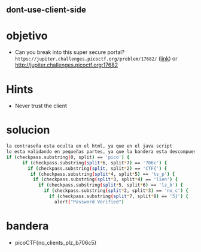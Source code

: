 ## dont-use-client-side

# objetivo
- Can you break into this super secure portal? `https://jupiter.challenges.picoctf.org/problem/17682/` ([link](https://jupiter.challenges.picoctf.org/problem/17682/)) or http://jupiter.challenges.picoctf.org:17682

# Hints
- Never trust the client

# solucion
``` bash 
la contraseña esta oculta en el html, ya que en el java script
lo esta validando en pequeñas partes, ya que la bandera esta descompuesta ahi mismo, para encontrarla hay que seguir la logica para armar la bandera.
if (checkpass.substring(0, split) == 'pico') {
      if (checkpass.substring(split*6, split*7) == '706c') {
        if (checkpass.substring(split, split*2) == 'CTF{') {
         if (checkpass.substring(split*4, split*5) == 'ts_p') {
          if (checkpass.substring(split*3, split*4) == 'lien') {
            if (checkpass.substring(split*5, split*6) == 'lz_b') {
              if (checkpass.substring(split*2, split*3) == 'no_c') {
                if (checkpass.substring(split*7, split*8) == '5}') {
                  alert("Password Verified")
```
# bandera
- picoCTF{no_clients_plz_b706c5}